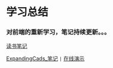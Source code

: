 # 学习总结
### 对前端的重新学习，笔记持续更新。。。

[读书笔记](https://github.com/yixuxiMQ/notes/tree/main/book-note)

[ExpandingCads_笔记](https://github.com/yixuxiMQ/notes/blob/main/50days50projects/Expanding_Cads/note.md)  `|`  [在线演示](https://50projects50days.com/projects/expanding-cards/)
